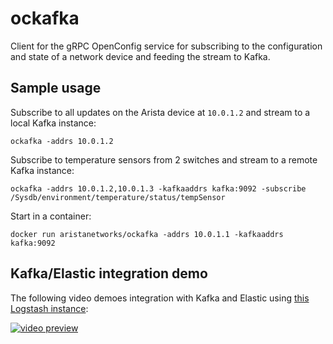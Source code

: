 # ockafka

Client for the gRPC OpenConfig service for subscribing to the configuration and
state of a network device and feeding the stream to Kafka.

## Sample usage

Subscribe to all updates on the Arista device at `10.0.1.2` and stream to a local
Kafka instance:

```
ockafka -addrs 10.0.1.2
```

Subscribe to temperature sensors from 2 switches and stream to a remote Kafka instance:

```
ockafka -addrs 10.0.1.2,10.0.1.3 -kafkaaddrs kafka:9092 -subscribe /Sysdb/environment/temperature/status/tempSensor
```

Start in a container:
```
docker run aristanetworks/ockafka -addrs 10.0.1.1 -kafkaaddrs kafka:9092
```

## Kafka/Elastic integration demo
The following video demoes integration with Kafka and Elastic using [this Logstash instance](https://github.com/aristanetworks/docker-logstash):

[![video preview](http://img.youtube.com/vi/WsyFmxMwXYQ/0.jpg)](https://youtu.be/WsyFmxMwXYQ)
